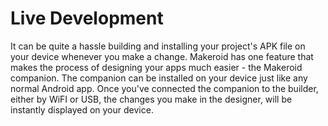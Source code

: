 # Live Development

It can be quite a hassle building and installing your project's APK file on your device whenever you make a change. Makeroid has one feature that makes the process of designing your apps much easier - the Makeroid companion. The companion can be installed on your device just like any normal Android app. Once you've connected the companion to the builder, either by WiFI or USB, the changes you make in the designer, will be instantly displayed on your device.

